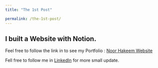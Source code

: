 ```yaml
---
title: "The 1st Post"

permalink: /the-1st-post/
---
```


## I built a Website with Notion. 

Feel free to follow the link in to see my Portfolio : 
<a href="https://noorhakeem.simple.ink/" target="_blank">Noor Hakeem Website</a> 


Fell free to follow me in 
<a href="https://www.linkedin.com/in/noor-hakeem-14867712b/" target="_blank">LinkedIn</a> 
 for more small update. 



